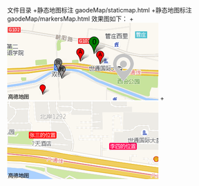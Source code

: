文件目录
+静态地图标注 gaodeMap/staticmap.html
+静态地图标注 gaodeMap/markersMap.html
效果图如下：
+![图1](https://github.com/zhujinyu1017/code-segment/blob/master/map/markers/staticmap.png?raw=true)
+![图2](https://github.com/zhujinyu1017/code-segment/blob/master/map/markers/staticmap1.png?raw=true)
